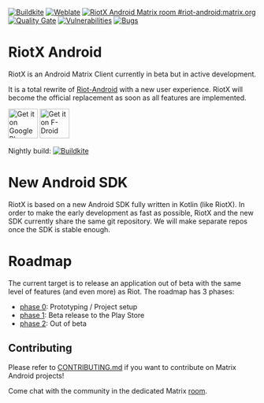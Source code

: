 [![Buildkite](https://badge.buildkite.com/657d3db27364448d69d54f66c690f7788bc6aa80a7628e37f3.svg?branch=develop)](https://buildkite.com/matrix-dot-org/riotx-android/builds?branch=develop)
[![Weblate](https://translate.riot.im/widgets/riot-android/-/svg-badge.svg)](https://translate.riot.im/engage/riot-android/?utm_source=widget)
[![RiotX Android Matrix room #riot-android:matrix.org](https://img.shields.io/matrix/riotx:matrix.org.svg?label=%23RiotX:matrix.org&logo=matrix&server_fqdn=matrix.org)](https://matrix.to/#/#riotx:matrix.org)
[![Quality Gate](https://sonarcloud.io/api/project_badges/measure?project=vector.android.riotx&metric=alert_status)](https://sonarcloud.io/dashboard?id=vector.android.riotx)
[![Vulnerabilities](https://sonarcloud.io/api/project_badges/measure?project=vector.android.riotx&metric=vulnerabilities)](https://sonarcloud.io/dashboard?id=vector.android.riotx)
[![Bugs](https://sonarcloud.io/api/project_badges/measure?project=vector.android.riotx&metric=bugs)](https://sonarcloud.io/dashboard?id=vector.android.riotx)

# RiotX Android

RiotX is an Android Matrix Client currently in beta but in active development.

It is a total rewrite of [Riot-Android](https://github.com/vector-im/riot-android) with a new user experience. RiotX will become the official replacement as soon as all features are implemented.

[<img src="https://play.google.com/intl/en_us/badges/images/generic/en_badge_web_generic.png" alt="Get it on Google Play" height="60">](https://play.google.com/store/apps/details?id=im.vector.riotx)
[<img src="https://f-droid.org/badge/get-it-on.png" alt="Get it on F-Droid" height="60">](https://f-droid.org/app/im.vector.riotx)

Nightly build: [![Buildkite](https://badge.buildkite.com/657d3db27364448d69d54f66c690f7788bc6aa80a7628e37f3.svg?branch=develop)](https://buildkite.com/matrix-dot-org/riotx-android/builds?branch=develop)

# New Android SDK

RiotX is based on a new Android SDK fully written in Kotlin (like RiotX). In order to make the early development as fast as possible, RiotX and the new SDK currently share the same git repository. We will make separate repos once the SDK is stable enough.


# Roadmap

The current target is to release an application out of beta with the same level of features (and even more) as Riot.
The roadmap has 3 phases:

- [phase 0](https://github.com/vector-im/riotX-android/labels/phase0): Prototyping / Project setup
- [phase 1](https://github.com/vector-im/riotX-android/labels/phase1): Beta release to the Play Store
- [phase 2](https://github.com/vector-im/riotX-android/labels/phase2): Out of beta


## Contributing

Please refer to [CONTRIBUTING.md](https://github.com/vector-im/riotX-android/blob/develop/CONTRIBUTING.md) if you want to contribute on Matrix Android projects!

Come chat with the community in the dedicated Matrix [room](https://matrix.to/#/#riotx:matrix.org).
